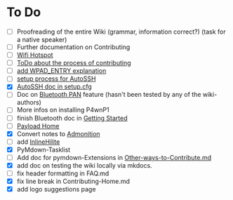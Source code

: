 # To Do

* [ ] Proofreading of the entire Wiki (grammar, information correct?) (task for a native speaker)
* [ ] Further documentation on Contributing
* [ ] [Wifi Hotspot](P4wnP1-W/Wifi-Hotspot.md)
* [ ] [ToDo about the process of contributing](Contributing-Subfolder/Other-Ways-to-Contribute.md)
* [ ] [add WPAD_ENTRY explanation](Getting-Started-Subfolder/Setup.cfg.md)
* [ ] [setup process for AutoSSH](P4wnP1-W/AutoSSH.md)
* [x] [AutoSSH doc in setup.cfg](Getting-Started-Subfolder/Setup.cfg.md)
* [ ] Doc on [Bluetooth PAN](P4wnP1-W/Bluetooth-Connectivity.md) feature (hasn't been tested by any of the wiki-authors)
* [ ] More infos on installing P4wnP1
* [ ] finish Bluetooth doc in [Getting Started](Getting-Started-Subfolder/Getting-Started.md)
* [ ] [Payload Home](Payload-Subfolder/Payload-Home.md)
* [x] Convert notes to [Admonition](https://squidfunk.github.io/mkdocs-material/extensions/admonition/)
* [ ] add [InlineHilite](https://facelessuser.github.io/pymdown-extensions/extensions/inlinehilite/)
* [x] PyMdown-Tasklist
* [ ] Add doc for pymdown-Extensions in [Other-ways-to-Contribute.md](Contributing-Subfolder/Other-Ways-to-Contribute.md)
* [x] add doc on testing the wiki locally via mkdocs.
* [ ] fix header formatting in FAQ.md
* [x] fix line break in Contributing-Home.md
* [x] add logo suggestions page
